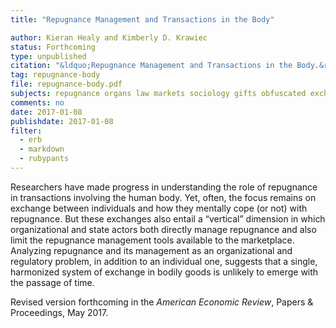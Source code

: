 ```yaml
---
title: "Repugnance Management and Transactions in the Body"

author: Kieran Healy and Kimberly D. Krawiec
status: Forthcoming
type: unpublished
citation: "&ldquo;Repugnance Management and Transactions in the Body.&rdquo; <em>American Economic Review</em> Papers and Proceedings." 
tag: repugnance-body
file: repugnance-body.pdf
subjects: repugnance organs law markets sociology gifts obfuscated exchange
comments: no
date: 2017-01-08
publishdate: 2017-01-08
filter:
  - erb
  - markdown
  - rubypants
---
```


Researchers have made progress in understanding the role of repugnance in transactions involving the human body. Yet, often, the focus remains on exchange between individuals and how they mentally cope (or not) with repugnance. But these exchanges also entail a “vertical” dimension in which organizational and state actors both directly manage repugnance and also limit the repugnance management tools available to the marketplace. Analyzing repugnance and its management as an organizational and regulatory problem, in addition to an individual one, suggests that a single, harmonized system of exchange in bodily goods is unlikely to emerge with the passage of time. 


Revised version forthcoming in the *American Economic Review*, Papers & Proceedings, May 2017.
